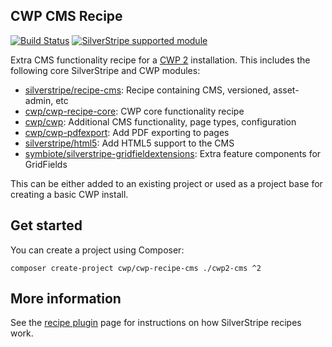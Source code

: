## CWP CMS Recipe

[![Build Status](https://travis-ci.org/silverstripe/cwp-recipe-cms.svg?branch=master)](https://travis-ci.org/silverstripe/cwp-recipe-cms)
[![SilverStripe supported module](https://img.shields.io/badge/silverstripe-supported-0071C4.svg)](https://www.silverstripe.org/software/addons/silverstripe-commercially-supported-module-list/)

Extra CMS functionality recipe for a [CWP 2](https://www.cwp.govt.nz) installation. This includes the following core
SilverStripe and CWP modules:

 * [silverstripe/recipe-cms](https://github.com/silverstripe/recipe-cms): Recipe containing CMS, versioned, asset-admin, etc
 * [cwp/cwp-recipe-core](https://github.com/silverstripe/cwp-recipe-core): CWP core functionality recipe
 * [cwp/cwp](https://github.com/silverstripe/cwp): Additional CMS functionality, page types, configuration
 * [cwp/cwp-pdfexport](https://github.com/silverstripe/cwp-pdfexport): Add PDF exporting to pages
 * [silverstripe/html5](https://github.com/silverstripe/silverstripe-html5): Add HTML5 support to the CMS
 * [symbiote/silverstripe-gridfieldextensions](https://github.com/symbiote/silverstripe-gridfieldextensions): Extra
   feature components for GridFields 

This can be either added to an existing project or used as a project base for creating a
basic CWP install.

## Get started

You can create a project using Composer:

```
composer create-project cwp/cwp-recipe-cms ./cwp2-cms ^2
```

## More information

See the [recipe plugin](https://github.com/silverstripe/recipe-plugin) page for instructions on how
SilverStripe recipes work.
